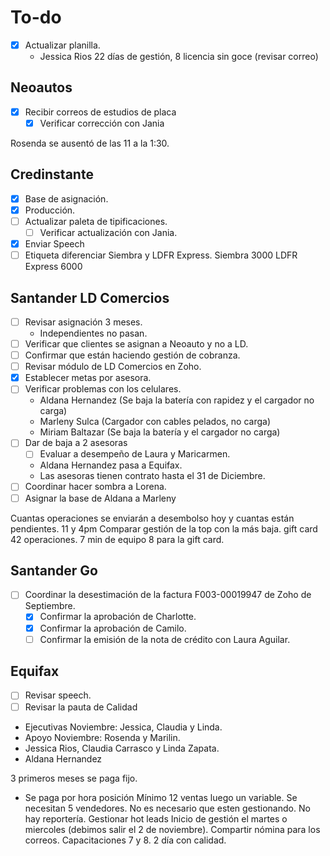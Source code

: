 # To-do
- [x] Actualizar planilla.
    - Jessica Rios 22 días de gestión, 8 licencia sin goce (revisar correo)

## Neoautos
- [x] Recibir correos de estudios de placa
    - [x] Verificar corrección con Jania

Rosenda se ausentó de las 11 a la 1:30.

## Credinstante
- [x] Base de asignación.
- [x] Producción.
- [ ] Actualizar paleta de tipificaciones.
    - [ ] Verificar actualización con Jania.
- [x] Enviar Speech
- [ ] Etiqueta diferenciar Siembra y LDFR Express.
Siembra 3000
LDFR Express 6000

## Santander LD Comercios
- [ ] Revisar asignación 3 meses.
    - Independientes no pasan.
- [ ] Verificar que clientes se asignan a Neoauto y no a LD.
- [ ] Confirmar que están haciendo gestión de cobranza.
- [ ] Revisar módulo de LD Comercios en Zoho.
- [x] Establecer metas por asesora.
- [ ] Verificar problemas con los celulares.
    - Aldana Hernandez (Se baja la batería con rapidez y el cargador no carga)
    - Marleny Sulca (Cargador con cables pelados, no carga)
    - Miriam Baltazar (Se baja la batería y el cargador no carga)
- [ ] Dar de baja a 2 asesoras
    - [ ] Evaluar a desempeño de Laura y Maricarmen.
    - Aldana Hernandez pasa a Equifax.
    - Las asesoras tienen contrato hasta el 31 de Diciembre.
- [ ] Coordinar hacer sombra a Lorena.
- [ ] Asignar la base de Aldana a Marleny

Cuantas operaciones se enviarán a desembolso hoy y cuantas están pendientes. 11 y 4pm
Comparar gestión de la top con la más baja.
gift card 42 operaciones. 7 min de equipo 8 para la gift card.

## Santander Go
- [ ] Coordinar la desestimación de la factura F003-00019947 de Zoho de Septiembre.
    - [x] Confirmar la aprobación de Charlotte.
    - [x] Confirmar la aprobación de Camilo.
    - [ ] Confirmar la emisión de la nota de crédito con Laura Aguilar.

## Equifax
- [ ] Revisar speech.
- [ ] Revisar la pauta de Calidad

- Ejecutivas Noviembre: Jessica, Claudia y Linda.
- Apoyo Noviembre: Rosenda y Marilin.
- Jessica Rios, Claudia Carrasco y Linda Zapata.
- Aldana Hernandez

3 primeros meses se paga fijo.
- Se paga por hora posición
Mínimo 12 ventas luego un variable.
Se necesitan 5 vendedores. No es necesario que esten gestionando.
No hay reportería.
Gestionar hot leads
Inicio de gestión el martes o miercoles (debimos salir el 2 de noviembre).
Compartir nómina para los correos.
Capacitaciones 7 y 8.
2 día con calidad.
